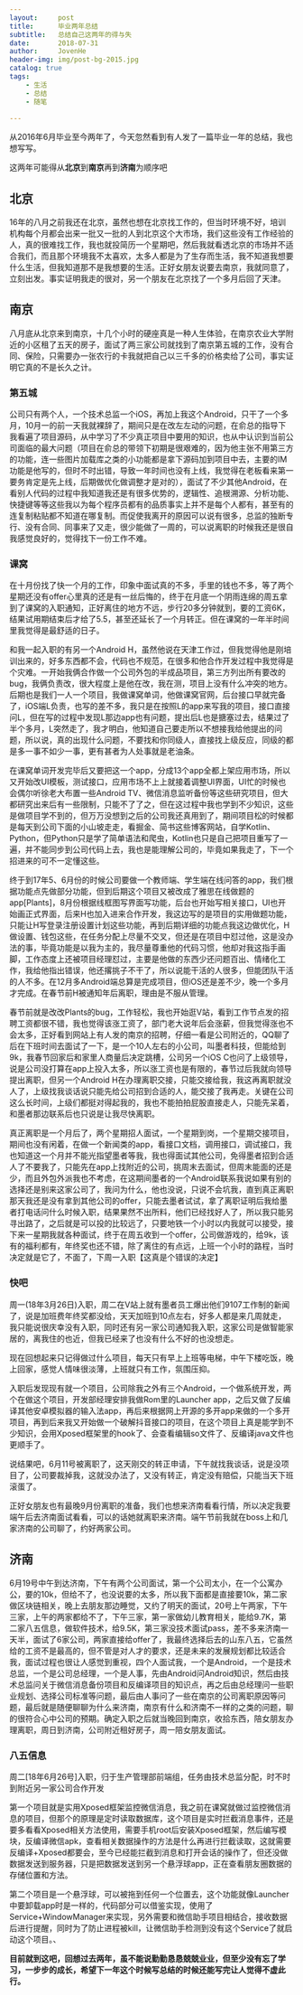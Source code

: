 ```yaml
---
layout:     post
title:      毕业两年总结
subtitle:   总结自己这两年的得与失
date:       2018-07-31
author:     JovenHe
header-img: img/post-bg-2015.jpg
catalog: true
tags:
    - 生活
    - 总结
    - 随笔
    
---
```


从2016年6月毕业至今两年了，今天忽然看到有人发了一篇毕业一年的总结，我也想写写。

这两年可能得从**北京**到**南京**再到**济南**为顺序吧

## 北京

16年的八月之前我还在北京，虽然也想在北京找工作的，但当时环境不好，培训机构每个月都会出来一批又一批的人到北京这个大市场，我们这些没有工作经验的人，真的很难找工作，我也就投简历一个星期吧，然后我就看透北京的市场并不适合我们，而且那个环境我不太喜欢，太多人都是为了生存而生活，我不知道我想要什么生活，但我知道那不是我想要的生活。正好女朋友说要去南京，我就同意了，立刻出发。事实证明我走的很对，另一个朋友在北京找了一个多月后回了天津。

## 南京

八月底从北京来到南京，十几个小时的硬座真是一种人生体验，在南京农业大学附近的小区租了五天的房子，面试了两三家公司就找到了南京第五城的工作，没有合同、保险，只需要办一张农行的卡我就把自己以三千多的价格卖给了公司，事实证明它真的不是长久之计。

### 第五城

公司只有两个人，一个技术总监一个iOS，再加上我这个Android，只干了一个多月，10月一的前一天我就裸辞了，期间只是在改左左动的问题，在俞总的指导下我看遍了项目源码，从中学习了不少真正项目中要用的知识，也从中认识到当前公司面临的最大问题（项目在俞总的带领下初期是很艰难的，因为他主张不用第三方的功能，连一些图片加载库之类的小功能都是拿下源码加到项目中去，主要的IM功能是他写的，但时不时出错，导致一年时间也没有上线，我觉得在老板看来第一要务肯定是先上线，后期做优化做调整才是对的），面试了不少其他Android，在看别人代码的过程中我知道我还是有很多优势的，逻辑性、追根溯源、分析功能、快捷键等等这些我以为每个程序员都有的品质事实上并不是每个人都有，甚至有的连复制粘贴都不知道在哪复制。而促使我离开的原因可以说有很多，总监的独断专行、没有合同、同事来了又走，很少能做了一周的，可以说离职的时候我还是很自我感觉良好的，觉得找下一份工作不难。

### 课窝

在十月份找了快一个月的工作，印象中面试真的不多，手里的钱也不多，等了两个星期还没有offer心里真的还是有一丝后悔的，终于在月底一个阴雨连绵的周五拿到了课窝的入职通知，正好离住的地方不远，步行20多分钟就到，要的工资6K，结果试用期结束后才给了5.5，甚至还延长了一个月转正。但在课窝的一年半时间里我觉得是最舒适的日子。

和我一起入职的有另一个Android H，虽然他说在天津工作过，但我觉得他是刚培训出来的，好多东西都不会，代码也不规范，在很多和他合作开发过程中我觉得是个灾难。一开始我俩合作做一个公司外包的半成品项目，第三方列出所有要改的bug，我俩负责改，很大程度上是他在改，我在测，项目上没有什么冲突的地方。后期也是我们一人一个项目，我做课窝单词，他做课窝官网，后台接口早就完备了，iOS端L负责，也写的差不多，我只是在按照L的app来写我的项目，接口直接问L，但在写的过程中发现L那边app也有问题，提出后L也是搪塞过去，结果过了半个多月，L突然走了，我才明白，他知道自己要走所以不想接我给他提出的问题，所以说，真的出现什么问题，不要找和你同级人，直接找上级反应，同级的都是多一事不如少一事，更有甚者为人处事就是老油条。

在课窝单词开发完毕后又要把这一个app，分成13个app全都上架应用市场，所以又开始改UI模板，测试接口，应用市场不上上就接着调整UI界面，UI忙的时候也会偶尔听徐老大布置一些Android TV、微信消息监听备份等这些研究项目，但大都研究出来后有一些限制，只能不了了之，但在这过程中我也学到不少知识，这些是做项目学不到的，但万万没想到之后的公司我还真用到了，期间项目松的时候都是每天到公司下面的小山坡走走，看掘金、简书这些博客网站，自学Kotlin、Python，但Python只是学了简单语法和爬虫，Kotlin也只是自己把项目重写了一遍，并不能同步到公司代码上去，我也是能理解公司的，毕竟如果我走了，下一个招进来的可不一定懂这些。

终于到17年5、6月份的时候公司要做一个教师端、学生端在线问答的app，我们根据功能点先做部分功能，但到后期这个项目又被改成了雅思在线做题的app[Plants]，8月份根据线框图写界面写功能，后台也开始写相关接口，UI也开始画正式界面，后来H也加入进来合作开发，我这边写的是项目的实用做题功能，只能让H写登录注册设置计划这些功能，再到后期详细的功能点我这边做优化，H做设置、钱包这些，在任务分配上尽量不交叉，但还是在项目中怼过他，这是没办法的事，毕竟功能是以我为主的，我尽量尊重他的代码习惯，他却对我这指手画脚，工作态度上还被项目经理怼过，主要是他做的东西少还问题百出、情绪化工作，我给他指出错误，他还撂挑子不干了，所以说能干活的人很多，但能团队干活的人不多。在12月多Android端总算是完成项目，但iOS还是差不少，晚一个多月才完成。在春节前H被通知年后离职，理由是不服从管理。

春节前就是改改Plants的bug，工作轻松，我也开始逛V站，看到工作节点发的招聘工资都很不错，我也觉得该涨工资了，部门老大说年后会涨薪，但我觉得涨也不会太多，正好看到网站上有人发的南京的招聘，仔细一看是公司附近的，QQ聊了后在下班时间去面试了一下，是一个10人左右的小公司，叫墨者科技，但能给到9k，我春节回家后和家里人商量后决定跳槽，公司另一个iOS C也问了上级领导，说是公司没打算在app上投入太多，所以涨工资也是有限的，春节过后我就向领导提出离职，但另一个Android H在办理离职交接，只能交接给我，我这再离职就没人了，上级找我谈话说只能先给公司招到合适的人，能交接了我再走。关键在公司这么长时间，上级们都挺对得起我的，我也不能拍拍屁股直接走人，只能先呆着，和墨者那边联系后也只说是让我尽快离职。

真正离职是一个月后了，两个星期招人面试，一个星期到岗，一个星期交接项目，期间也没有闲着，在做一个新闻类的app，看接口文档，调用接口，调试接口，我也知道这一个月并不能光指望墨者等我，我也得面试其他公司，免得墨者招到合适人了不要我了，只能先在app上找附近的公司，挑周末去面试，但周末能面的还是少，而且外包外派我也不考虑，在这期间墨者的一个Android联系我说如果有别的选择还是别来这家公司了，我问为什么，他也没说，只说不会坑我，直到真正离职那天我还是没有拿到其他公司的offer，只能去墨者试试，拿了离职证明后我给墨者打电话问什么时候入职，结果果然不出所料，他们已经找好人了，所以我只能另寻出路了，之后就是可以投的比较远了，只要地铁一个小时以内我就可以接受，接下来一星期我就各种面试，终于在周五收到一个offer，公司做游戏的，给9k，该有的福利都有，年终奖也还不错，除了离住的有点远，上班一个小时的路程，当时决定就是它了，不面了，下周一入职【这真是个错误的决定】

### 快吧

周一(18年3月26日)入职，周二在V站上就有墨者员工爆出他们9107工作制的新闻了，说是加班费年终奖都没给，天天加班到10点左右，好多人都是来几周就走，我只能说很庆幸没有入职，同时还有另一家公司通知我入职，这家公司是做智能家居的，离我住的也近，但我已经来了也没有什么不好的也没想走。

现在回想起来只记得做过什么项目，每天只有早上上班等电梯，中午下楼吃饭，晚上回家，感觉人情味很淡薄，上班就只有工作，氛围压抑。

入职后发现现有就一个项目，公司除我之外有三个Android，一个做系统开发，两个在做这个项目，开发部经理安排我做Rom里的Launcher app，之后又做了反编译其他安卓模拟器的输入法app，再后来根据网上开源的多开app来做的一个多开项目，再到后来我又开始做一个破解抖音接口的项目，在这个项目上真是能学到不少知识，会用Xposed框架里的hook了、会查看编辑so文件了、反编译java文件也更顺手了。

说结果吧，6月11号被离职了，这天刚交的转正申请，下午就找我谈话，说是没项目了，公司要裁掉我，这就没办法了，又没有转正，肯定没有赔偿，只能当天下班滚蛋了。

正好女朋友也有最晚9月份离职的准备，我们也想来济南看看行情，所以决定我要端午后去济南面试看看，可以的话她就离职来济南。端午节前我就在boss上和几家济南的公司聊了，约好两家公司。

## 济南

6月19号中午到达济南，下午有两个公司面试，第一个公司太小，在一个公寓办公，要的10k，但给不了，也没说要的太多，所以我下面都是直接要10k，第二家做区块链相关，晚上去朋友那边睡觉，又约了明天的面试，20号上午两家，下午三家，上午的两家都给不了，下午三家，第一家做幼儿教育相关，能给9.7K，第二家八五信息，做软件技术，给9.5K，第三家没技术面试pass，差不多来济南一天半，面试了6家公司，两家直接给offer了，我最终选择后去的山东八五，它虽然给的工资不是最高的，但不管是对人才的要求，还是未来的发展规划都比较适合我，面试过程也很让人感觉到重视，四个人面试我，一个是Android，一个是技术总监，一个是公司总经理，一个是人事，先由Android问Android知识，然后由技术总监问关于微信消息备份项目和反编译项目的知识点，再之后由总经理问一些职业规划、选择公司标准等问题，最后由人事问了一些在南京的公司离职原因等问题，最后就是随便聊聊为什么来济南，南京有什么和济南不一样的之类的问题，聊的很符合心中公司的预期。确定入职之后就当晚回到南京，收拾东西，陪女朋友办理离职，周日到济南，公司附近租好房子，周一陪女朋友面试。

### 八五信息

周二[18年6月26号]入职，归于生产管理部前端组，任务由技术总监分配，时不时到附近另一家公司合作开发

第一个项目就是实用Xposed框架监控微信消息，我之前在课窝就做过监控微信消息的项目，但那个的原理是定时读取数据库，这个项目是实时拦截消息事件，还是要多看看Xposed相关方法使用，需要手机root后安装Xposed框架，然后编写模块，反编译微信apk，查看相关数据操作的方法是什么再进行拦截读取，这就需要反编译+Xposed都要会，至今已经能拦截到消息和打开会话的操作了，但还没做数据发送到服务器，只是把数据发送到另一个悬浮球app，正在查看朋友圈数据的存储位置和方法。

第二个项目是一个悬浮球，可以被拖到任何一个位置去，这个功能就像Launcher中要卸载app时是一样的，代码部分可以借鉴实现，使用了Service+WindowManager来实现，另外需要和微信助手项目相结合，接收数据后进行提醒，同时为了防止进程被kill，让微信助手检测到没有这个Service了就启动这个项目。、

**目前就到这吧，回想过去两年，虽不能说勤勤恳恳兢兢业业，但至少没有忘了学习，一步步的成长，希望下一年这个时候写总结的时候还能写完让人觉得不虚此行。**

